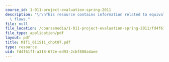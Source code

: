 ```yaml
---
course_id: 1-011-project-evaluation-spring-2011
description: "\r\nThis resource contains information related to equivalence of cash\
  \ flows."
file: null
file_location: /coursemedia/1-011-project-evaluation-spring-2011/fd4f61ffa318672eed932cbf808a4aee_MIT1_011S11_chpt07.pdf
file_type: application/pdf
layout: pdf
title: MIT1_011S11_chpt07.pdf
type: resource
uid: fd4f61ff-a318-672e-ed93-2cbf808a4aee
---
```

